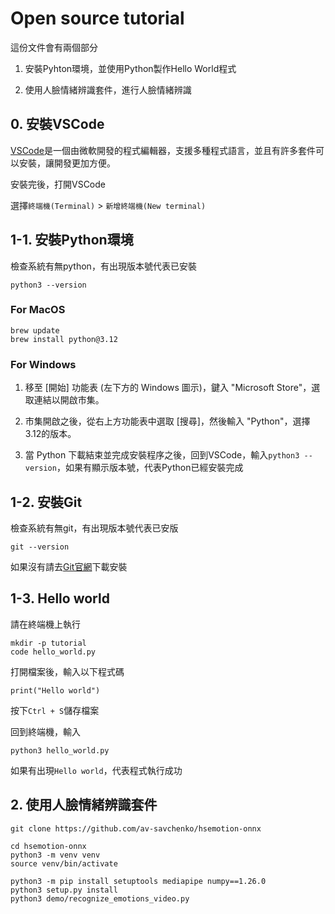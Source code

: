 # Open source tutorial

這份文件會有兩個部分

1. 安裝Pyhton環境，並使用Python製作Hello World程式

2. 使用人臉情緒辨識套件，進行人臉情緒辨識


## 0. 安裝VSCode

[VSCode](https://code.visualstudio.com/)是一個由微軟開發的程式編輯器，支援多種程式語言，並且有許多套件可以安裝，讓開發更加方便。

安裝完後，打開VSCode

選擇`終端機(Terminal)` > `新增終端機(New terminal)`

## 1-1. 安裝Python環境

檢查系統有無python，有出現版本號代表已安裝

```
python3 --version
```

### For MacOS

```
brew update
brew install python@3.12
```

### For Windows

1. 移至 [開始] 功能表 (左下方的 Windows 圖示)，鍵入 "Microsoft Store"，選取連結以開啟市集。

2. 市集開啟之後，從右上方功能表中選取 [搜尋]，然後輸入 "Python"，選擇3.12的版本。

3. 當 Python 下載結束並完成安裝程序之後，回到VSCode，輸入`python3 --version`，如果有顯示版本號，代表Python已經安裝完成

## 1-2. 安裝Git

檢查系統有無git，有出現版本號代表已安版

```
git --version
```

如果沒有請去[Git官網](https://git-scm.com/downloads)下載安裝


## 1-3. Hello world

請在終端機上執行

```
mkdir -p tutorial
code hello_world.py
```

打開檔案後，輸入以下程式碼

```
print("Hello world")
```

按下`Ctrl + S`儲存檔案

回到終端機，輸入

```
python3 hello_world.py
```

如果有出現`Hello world`，代表程式執行成功

## 2. 使用人臉情緒辨識套件

```
git clone https://github.com/av-savchenko/hsemotion-onnx
```

```
cd hsemotion-onnx
python3 -m venv venv
source venv/bin/activate

python3 -m pip install setuptools mediapipe numpy==1.26.0
python3 setup.py install
python3 demo/recognize_emotions_video.py
```